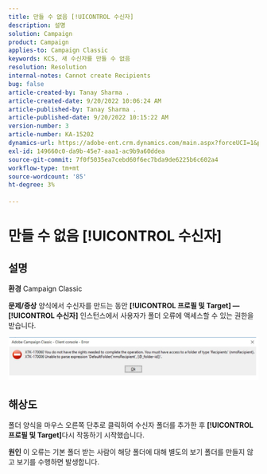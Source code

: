 ```yaml
---
title: 만들 수 없음 [!UICONTROL 수신자]
description: 설명
solution: Campaign
product: Campaign
applies-to: Campaign Classic
keywords: KCS, 새 수신자를 만들 수 없음
resolution: Resolution
internal-notes: Cannot create Recipients
bug: false
article-created-by: Tanay Sharma .
article-created-date: 9/20/2022 10:06:24 AM
article-published-by: Tanay Sharma .
article-published-date: 9/20/2022 10:15:22 AM
version-number: 3
article-number: KA-15202
dynamics-url: https://adobe-ent.crm.dynamics.com/main.aspx?forceUCI=1&pagetype=entityrecord&etn=knowledgearticle&id=687448df-cb38-ed11-9db1-002248086735
exl-id: 149660c0-da9b-45e7-aaa1-ac9b9a60ddea
source-git-commit: 7f0f5035ea7cebd60f6ec7bda9de6225b6c602a4
workflow-type: tm+mt
source-wordcount: '85'
ht-degree: 3%

---
```


# 만들 수 없음 [!UICONTROL 수신자]

## 설명

<b>환경</b>
Campaign Classic


<b>문제/증상</b>
양식에서 수신자를 만드는 동안 <b>[!UICONTROL 프로필 및 Target] — [!UICONTROL 수신자]</b> 인스턴스에서 사용자가 폴더 오류에 액세스할 수 있는 권한을 받습니다.



![](assets/___f4809700-cd38-ed11-9db1-002248086735___.png)


## 해상도




폴더 양식을 마우스 오른쪽 단추로 클릭하여 수신자 폴더를 추가한 후 <b>[!UICONTROL 프로필 및 Target]</b>다시 작동하기 시작했습니다.


<b>원인</b>
이 오류는 기본 폴더 받는 사람이 해당 폴더에 대해 별도의 보기 폴더를 만들지 않고 보기를 수행하면 발생합니다.
